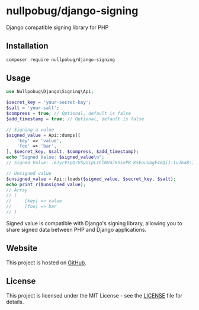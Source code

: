 # nullpobug/django-signing

Django compatible signing library for PHP

## Installation

```bash
composer require nullpobug/django-signing
```

## Usage

```php
use Nullpobug\Django\Signing\Api;

$secret_key = 'your-secret-key';
$salt = 'your-salt';
$compress = true; // Optional, default is false
$add_timestamp = true; // Optional, default is false

// Signing a value
$signed_value = Api::dumps([
    'key' => 'value',
    'foo' => 'bar',
], $secret_key, $salt, $compress, $add_timestamp);
echo "Signed Value: $signed_value\n";
// Signed Value: .eJyrVspOrVSyUipLzClNVdJRSsvPB_KSEouUagF46QiI:1uJbaB:IYz9-JnIyn7NAJJSIHe8eZ0vC3hj-3a_gFmCbpCrugU

// Unsigned value
$unsigned_value = Api::loads($signed_value, $secret_key, $salt);
echo print_r($unsigned_value);
// Array
// (
//     [key] => value
//     [foo] => bar
// )
```

Signed value is compatible with Django's signing library, allowing you to share signed data between PHP and Django applications.

## Website

This project is hosted on [GitHub](https://github.com/tokibito/php-django-signing).

## License

This project is licensed under the MIT License - see the [LICENSE](LICENSE) file for details.